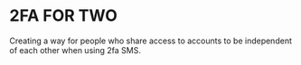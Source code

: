 # 2FA FOR TWO

Creating a way for people who share access to accounts to be independent of each other when using 2fa SMS.
